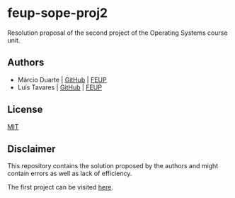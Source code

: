 # feup-sope-proj2

Resolution proposal of the second project of the Operating Systems course unit.

## Authors

* Márcio Duarte | [GitHub](https://github.com/ctrlMarcio) | [FEUP](https://sigarra.up.pt/feup/pt/fest_geral.cursos_list?pv_num_unico=201909936)
* Luís Tavares | [GitHub](https://github.com/luist18)  | [FEUP](https://sigarra.up.pt/feup/pt/fest_geral.cursos_list?pv_num_unico=201809679)

## License

[MIT](https://opensource.org/licenses/MIT)

## Disclaimer

This repository contains the solution proposed by the authors and might contain errors as well as lack of efficiency.

The first project can be visited [here](https://github.com/ctrlMarcio/feup-sope-proj1).